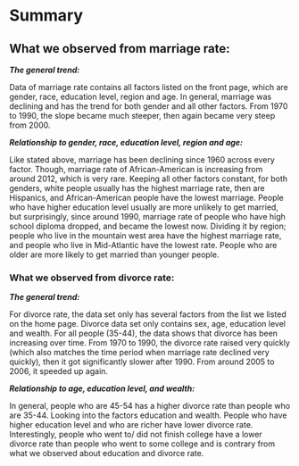 # Summary

## What we observed from marriage rate:
***The general trend:***

Data of marriage rate contains all factors listed on the front page, which are gender, race, education level, region and age. In general, marriage was declining and has the trend for both gender and all other factors. From 1970 to 1990, the slope became much steeper, then again became very steep from 2000.

***Relationship to gender, race, education level, region and age:***

Like stated above, marriage has been declining since 1960 across every factor. Though, marriage rate of African-American is increasing from around 2012, which is very rare.
Keeping all other factors constant, for both genders, white people usually has the highest marriage rate, then are Hispanics, and African-American people have the lowest marriage.
People who have higher education level usually are more unlikely to get married, but surprisingly, since around 1990, marriage rate of people who have high school diploma dropped, and became the lowest now.
Dividing it by region; people who live in the mountain west area have the highest marriage rate, and people who live in Mid-Atlantic have the lowest rate. People who are older are more likely to get married than younger people.

### What we observed from divorce rate:
***The general trend:***

For divorce rate, the data set only has several factors from the list we listed on the home page. Divorce data set only contains sex, age, education level and wealth. For all people (35-44), the data shows that divorce has been increasing over time. From 1970 to 1990, the divorce rate raised very quickly (which also matches the time period when marriage rate declined very quickly), then it got significantly slower after 1990. From around 2005 to 2006, it speeded up again.

***Relationship to age, education level, and wealth:***

In general, people who are 45-54 has a higher divorce rate than people who are 35-44. Looking into the factors education and wealth. People who have higher education level and who are richer have lower divorce rate. Interestingly, people who went to/ did not finish college have a lower divorce rate than people who went to some college and is contrary from what we observed about education and divorce rate.

